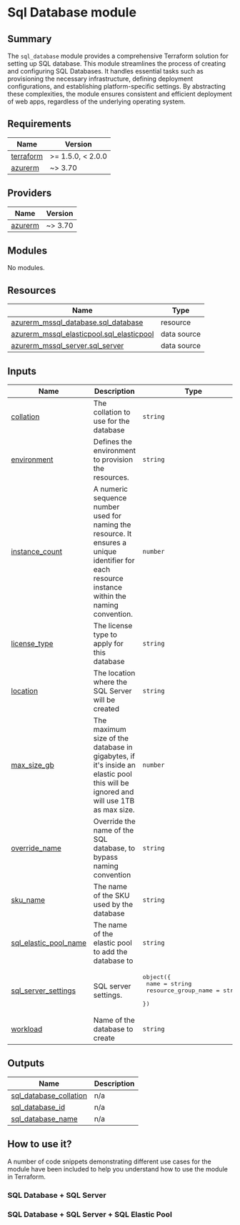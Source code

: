 # Sql Database module

## Summary

The `sql_database` module provides a comprehensive Terraform solution for setting up SQL database.
This module streamlines the process of creating and configuring SQL Databases. It handles essential tasks such as provisioning the necessary infrastructure, defining deployment configurations, and establishing platform-specific settings. By abstracting these complexities, the module ensures consistent and efficient deployment of web apps, regardless of the underlying operating system.

## Requirements

| Name | Version |
|------|---------|
| <a name="requirement_terraform"></a> [terraform](#requirement\_terraform) | >= 1.5.0, < 2.0.0 |
| <a name="requirement_azurerm"></a> [azurerm](#requirement\_azurerm) | ~> 3.70 |

## Providers

| Name | Version |
|------|---------|
| <a name="provider_azurerm"></a> [azurerm](#provider\_azurerm) | ~> 3.70 |

## Modules

No modules.

## Resources

| Name | Type |
|------|------|
| [azurerm_mssql_database.sql_database](https://registry.terraform.io/providers/hashicorp/azurerm/latest/docs/resources/mssql_database) | resource |
| [azurerm_mssql_elasticpool.sql_elasticpool](https://registry.terraform.io/providers/hashicorp/azurerm/latest/docs/data-sources/mssql_elasticpool) | data source |
| [azurerm_mssql_server.sql_server](https://registry.terraform.io/providers/hashicorp/azurerm/latest/docs/data-sources/mssql_server) | data source |

## Inputs

| Name | Description | Type | Default | Required |
|------|-------------|------|---------|:--------:|
| <a name="input_collation"></a> [collation](#input\_collation) | The collation to use for the database | `string` | `"SQL_Latin1_General_CP1_CI_AS"` | no |
| <a name="input_environment"></a> [environment](#input\_environment) | Defines the environment to provision the resources. | `string` | n/a | yes |
| <a name="input_instance_count"></a> [instance\_count](#input\_instance\_count) | A numeric sequence number used for naming the resource. It ensures a unique identifier for each resource instance within the naming convention. | `number` | n/a | yes |
| <a name="input_license_type"></a> [license\_type](#input\_license\_type) | The license type to apply for this database | `string` | `"BasePrice"` | no |
| <a name="input_location"></a> [location](#input\_location) | The location where the SQL Server will be created | `string` | n/a | yes |
| <a name="input_max_size_gb"></a> [max\_size\_gb](#input\_max\_size\_gb) | The maximum size of the database in gigabytes, if it's inside an elastic pool this will be ignored and will use 1TB as max size. | `number` | `250` | no |
| <a name="input_override_name"></a> [override\_name](#input\_override\_name) | Override the name of the SQL database, to bypass naming convention | `string` | `null` | no |
| <a name="input_sku_name"></a> [sku\_name](#input\_sku\_name) | The name of the SKU used by the database | `string` | `"S0"` | no |
| <a name="input_sql_elastic_pool_name"></a> [sql\_elastic\_pool\_name](#input\_sql\_elastic\_pool\_name) | The name of the elastic pool to add the database to | `string` | `null` | no |
| <a name="input_sql_server_settings"></a> [sql\_server\_settings](#input\_sql\_server\_settings) | SQL server settings. | <pre>object({<br>    name                = string<br>    resource_group_name = string<br>  })</pre> | n/a | yes |
| <a name="input_workload"></a> [workload](#input\_workload) | Name of the database to create | `string` | n/a | yes |

## Outputs

| Name | Description |
|------|-------------|
| <a name="output_sql_database_collation"></a> [sql\_database\_collation](#output\_sql\_database\_collation) | n/a |
| <a name="output_sql_database_id"></a> [sql\_database\_id](#output\_sql\_database\_id) | n/a |
| <a name="output_sql_database_name"></a> [sql\_database\_name](#output\_sql\_database\_name) | n/a |

## How to use it?

A number of code snippets demonstrating different use cases for the module have been included to help you understand how to use the module in Terraform.

### SQL Database + SQL Server

### SQL Database + SQL Server + SQL Elastic Pool
